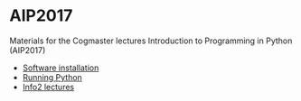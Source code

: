# AIP2017

Materials for the Cogmaster lectures Introduction to Programming in Python (AIP2017)

- [Software installation](Software-Installation/install.html)
- [Running Python](running-python/running-python-doc.html
)
- [Info2 lectures](info2.html)
